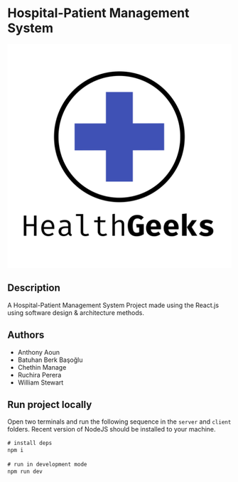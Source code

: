 # Hospital-Patient Management System
![logo](design/logo.png)

## Description

A Hospital-Patient Management System Project made using the React.js using software design & architecture methods.

## Authors

- Anthony Aoun
- Batuhan Berk Başoğlu
- Chethin Manage
- Ruchira Perera
- William Stewart

## Run project locally

Open two terminals and run the following sequence in the `server` and `client` folders. Recent version of NodeJS should be installed to your machine.

```shell
# install deps
npm i

# run in development mode
npm run dev
```
